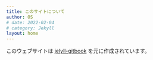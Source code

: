 ```yaml
---
title: このサイトについて
author: OS
# date: 2022-02-04
# category: Jekyll
layout: home
---
```


このウェブサイトは [jelyll-gitbook](https://github.com/sighingnow/jekyll-gitbook) を元に作成されています。
